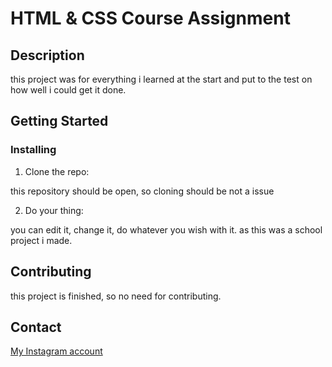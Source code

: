 # HTML & CSS Course Assignment

## Description

this project was for everything i learned at the start and put to the test on how well i could get it done.

## Getting Started

### Installing

1. Clone the repo:

  this repository should be open, so cloning should be not a issue

2. Do your thing:

  you can edit it, change it, do whatever you wish with it. as this was a school project i made.

## Contributing

this project is finished, so no need for contributing.

## Contact

[My Instagram account](https://www.instagram.com/tristian_oyen/)
